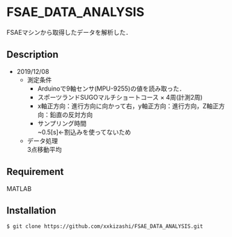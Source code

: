 # FSAE_DATA_ANALYSIS
FSAEマシンから取得したデータを解析した．

## Description
- 2019/12/08
    - 測定条件
        - Arduinoで9軸センサ(MPU-9255)の値を読み取った．
        - スポーツランドSUGOマルチショートコース × 4周(計測2周)
        - x軸正方向：進行方向に向かって右，y軸正方向：進行方向，Z軸正方向：鉛直の反対方向
        - サンプリング時間  
        ~0.5[s]←割込みを使ってないため
    - データ処理  
    3点移動平均

## Requirement
MATLAB

## Installation
    $ git clone https://github.com/xxkizashi/FSAE_DATA_ANALYSIS.git